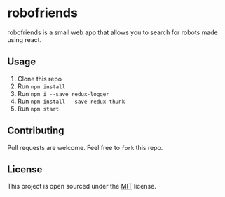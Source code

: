 # robofriends
robofriends is a small web app that allows you to search for robots made using react.

## Usage
1. Clone this repo
2. Run ```npm install```
3. Run ```npm i --save redux-logger```
4. Run ```npm install --save redux-thunk```
5. Run ```npm start```

## Contributing
Pull requests are welcome. Feel free to ```fork``` this repo.

## License
This project is open sourced under the [MIT](https://choosealicense.com/licenses/mit/) license.
